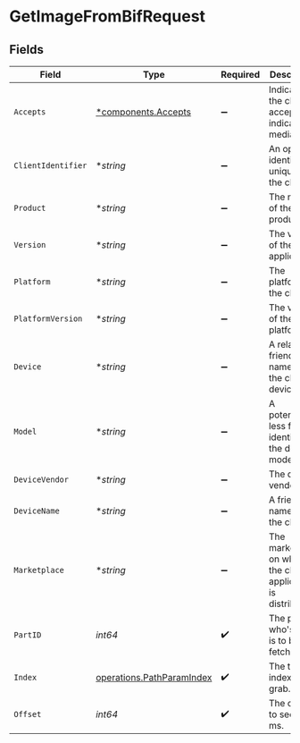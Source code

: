 # GetImageFromBifRequest


## Fields

| Field                                                                  | Type                                                                   | Required                                                               | Description                                                            | Example                                                                |
| ---------------------------------------------------------------------- | ---------------------------------------------------------------------- | ---------------------------------------------------------------------- | ---------------------------------------------------------------------- | ---------------------------------------------------------------------- |
| `Accepts`                                                              | [*components.Accepts](../../models/components/accepts.md)              | :heavy_minus_sign:                                                     | Indicates the client accepts the indicated media types                 |                                                                        |
| `ClientIdentifier`                                                     | **string*                                                              | :heavy_minus_sign:                                                     | An opaque identifier unique to the client                              | abc123                                                                 |
| `Product`                                                              | **string*                                                              | :heavy_minus_sign:                                                     | The name of the client product                                         | Plex for Roku                                                          |
| `Version`                                                              | **string*                                                              | :heavy_minus_sign:                                                     | The version of the client application                                  | 2.4.1                                                                  |
| `Platform`                                                             | **string*                                                              | :heavy_minus_sign:                                                     | The platform of the client                                             | Roku                                                                   |
| `PlatformVersion`                                                      | **string*                                                              | :heavy_minus_sign:                                                     | The version of the platform                                            | 4.3 build 1057                                                         |
| `Device`                                                               | **string*                                                              | :heavy_minus_sign:                                                     | A relatively friendly name for the client device                       | Roku 3                                                                 |
| `Model`                                                                | **string*                                                              | :heavy_minus_sign:                                                     | A potentially less friendly identifier for the device model            | 4200X                                                                  |
| `DeviceVendor`                                                         | **string*                                                              | :heavy_minus_sign:                                                     | The device vendor                                                      | Roku                                                                   |
| `DeviceName`                                                           | **string*                                                              | :heavy_minus_sign:                                                     | A friendly name for the client                                         | Living Room TV                                                         |
| `Marketplace`                                                          | **string*                                                              | :heavy_minus_sign:                                                     | The marketplace on which the client application is distributed         | googlePlay                                                             |
| `PartID`                                                               | *int64*                                                                | :heavy_check_mark:                                                     | The part id who's index is to be fetched                               |                                                                        |
| `Index`                                                                | [operations.PathParamIndex](../../models/operations/pathparamindex.md) | :heavy_check_mark:                                                     | The type of index to grab.                                             |                                                                        |
| `Offset`                                                               | *int64*                                                                | :heavy_check_mark:                                                     | The offset to seek in ms.                                              |                                                                        |